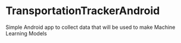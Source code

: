 # TransportationTrackerAndroid
Simple Android app to collect data that will be used to make Machine Learning Models
